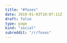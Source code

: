 ```yaml
---
title: "#foxes"
date: 2019-01-03T10:07:11Z
draft: false
type: page
kind: "social"
subreddit: "/r/foxes"
---
```

